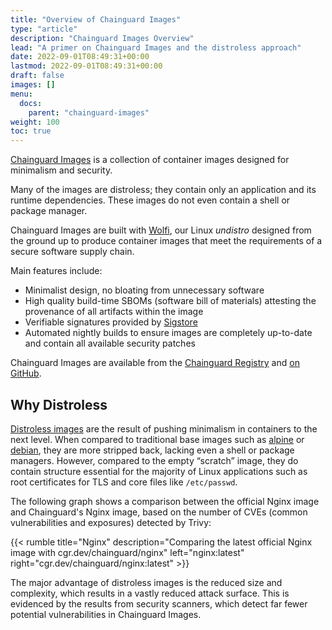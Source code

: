 ```yaml
---
title: "Overview of Chainguard Images"
type: "article"
description: "Chainguard Images Overview"
lead: "A primer on Chainguard Images and the distroless approach"
date: 2022-09-01T08:49:31+00:00
lastmod: 2022-09-01T08:49:31+00:00
draft: false
images: []
menu:
  docs:
    parent: "chainguard-images"
weight: 100
toc: true
---
```


[Chainguard Images](https://www.chainguard.dev/chainguard-images?utm_source=docs) is a collection of container images designed for minimalism and security.

Many of the images are distroless; they contain only an application and its runtime dependencies. These images do not even contain a shell or package manager.

Chainguard Images are built with [Wolfi](/open-source/wolfi/overview), our Linux _undistro_ designed from the ground up to produce container images that meet the requirements of a secure software supply chain.

Main features include:

- Minimalist design, no bloating from unnecessary software
- High quality build-time SBOMs (software bill of materials) attesting the provenance of all artifacts within the image
- Verifiable signatures provided by [Sigstore](/open-source/sigstore/cosign/an-introduction-to-cosign/)
- Automated nightly builds to ensure images are completely up-to-date and contain all available security patches

Chainguard Images are available from the [Chainguard Registry](/chainguard/chainguard-images/registry/overview/) and [on GitHub](https://github.com/chainguard-images).

## Why Distroless

[Distroless images](https://blog.chainguard.dev/minimal-container-images-towards-a-more-secure-future/) are the result of pushing minimalism in containers to the next level. When compared to traditional base images such as [alpine](https://hub.docker.com/_/alpine) or [debian](https://hub.docker.com/_/debian), they are more stripped back, lacking even a shell or package managers. However, compared to the empty “scratch” image, they do contain structure essential for the majority of Linux applications such as root certificates for TLS and core files like `/etc/passwd`.

The following graph shows a comparison between the official Nginx image and Chainguard's Nginx image, based on the number of CVEs (common vulnerabilities and exposures) detected by Trivy:

{{< rumble title="Nginx" description="Comparing the latest official Nginx image with cgr.dev/chainguard/nginx" left="nginx:latest" right="cgr.dev/chainguard/nginx:latest" >}}

The major advantage of distroless images is the reduced size and complexity, which results in a vastly reduced attack surface. This is evidenced by the results from security scanners, which detect far fewer potential vulnerabilities in Chainguard Images.
